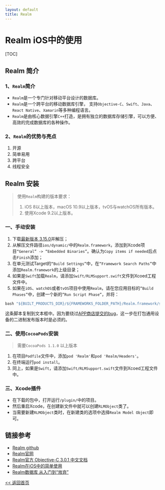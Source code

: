 ```yaml
---
layout: default
title: Realm
---
```


# Realm iOS中的使用

[TOC]

## Realm 简介
### 1、`Realm`简介
* `Realm`是一个专门针对移动平台设计的数据库。
* `Realm`是一个跨平台的移动数据库引擎， 支持`Objective-C`、`Swift`、`Java`、`React Native`、`Xamarin`等多种编程语言。
* `Realm`是由核心数据引擎`C++`打造，是拥有独立的数据库存储引擎，可以方便、高效的完成数据库的各种操作。
### 2、`Realm`的优势与亮点
1. 开源
2. 简单易用
3. 跨平台
4. 线程安全

## Realm 安装
> 使用`Realm`构建的版本要求：
> 1. iOS 8以上版本，macOS 10.9以上版本，tvOS与watchOS所有版本。
> 2. 使用Xcode 9.2以上版本。

### 一、手动安装
1. 下载[最新版本 3.15.0][6]并解压；
2. 从解压文件路径`ios/dynamic/`中的`Realm.framework`，添加到Xcode项目`“General” -> “Embedded Binaries”`。确认为`Copy items if needed`后点击`Finish`添加；
3. 在单元测试Target的`“Build Settings”`中，在`“Framework Search Paths”`中添加`Realm.framework`的上级目录；
4. 如果是`Swift`加载`Realm`，请添加`Swift/RLMSupport.swift`文件到Xcoed工程文件中。
5. 如果在`iOS`、`watchOS`或者`tvOS`项目中使用`Realm`，请在您应用目标的`”Build Phases”`中，创建一个新的`”Run Script Phase”`，并将：
```ruby
bash "${BUILT_PRODUCTS_DIR}/${FRAMEWORKS_FOLDER_PATH}/Realm.framework/strip-frameworks.sh"
```
这条脚本复制到文本框中。因为要绕过[APP商店提交的bug][7]，这一步在打包通用设备的二进制发布版本时是必须的。

### 二、使用`CocoaPods`安装
> 需要`CocoaPods 1.1.0` 以上版本
1. 在项目`Podfile`文件中，添加`pod 'Realm'`和`pod 'Realm/Headers'`。
2. 在终端运行`pod install`。
3. 同上，如果是`Swift`，请添加`Swift/RLMSupport.swift`文件到Xcoed工程文件中。

### 三、Xcode插件
* 在下载的包中，打开运行`/plugin/`中的项目。
* 然后重启Xcode，在创建新文件中就可以创建`RLMObject`类了。
* 当需要新建`RLMObject`类时，在新建类的选项中选择`Realm Model Object`即可。



## 链接参考
- [Realm github][2]
- [Realm官网][1]
- [Realm官方 Objective-C 3.0.1 中文文档][3]
- [Realm在iOS中的简单使用][4]
- [Realm数据库 从入门到“放弃”][5]



[1]: https://realm.io/ "Realm"
[2]: https://github.com/realm/ "Realm github"
[3]: https://realm.io/cn/docs/objc/latest/#models "Realm官方 Objective-C 3.0.1 中文文档"
[4]: https://www.jianshu.com/p/f415d07bc446 "Realm在iOS中的简单使用"
[5]: https://www.jianshu.com/p/50e0efb66bdf "Realm数据库 从入门到“放弃”"
[6]: https://static.realm.io/downloads/objc/realm-objc-3.15.0.zip "Realm-objc-3.15.0.zip 下载 302MB"
[7]: http://www.openradar.me/radar?id=6409498411401216 "APP商店提交的bug"

[<< 返回首页](../)